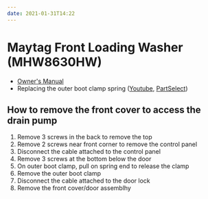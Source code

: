 ```yaml
---
date: 2021-01-31T14:22
---
```


# Maytag Front Loading Washer (MHW8630HW)

- [Owner's Manual](https://www.maytag.com/content/dam/global/documents/201811/owners-manual-w11156983-revB.pdf)
- Replacing the outer boot clamp spring  ([Youtube](https://youtu.be/GNrkt7AfW0M), [PartSelect](https://www.partselect.com/PS11753988-Whirlpool-WPW10381562-Front-Load-Washer-Bellow-Door-Boot-Seal-Gray.htm))


## How to remove the front cover to access the drain pump
1. Remove 3 screws in the back to remove the top
2. Remove 2 screws near front corner to remove the control panel
3. Disconnect the cable attached to the control panel
4. Remove 3 screws at the bottom below the door
5. On outer boot clamp, pull on spring end to release the clamp 
6. Remove the outer boot clamp
7. Disconnect the cable attached to the door lock
8. Remove the front cover/door assemblhy